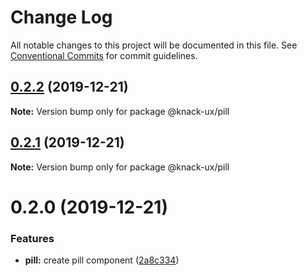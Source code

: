 # Change Log

All notable changes to this project will be documented in this file.
See [Conventional Commits](https://conventionalcommits.org) for commit guidelines.

## [0.2.2](https://github.com/knack-ux/knack-ux/compare/@knack-ux/pill@0.2.1...@knack-ux/pill@0.2.2) (2019-12-21)

**Note:** Version bump only for package @knack-ux/pill





## [0.2.1](https://github.com/knack-ux/knack-ux/compare/@knack-ux/pill@0.2.0...@knack-ux/pill@0.2.1) (2019-12-21)

**Note:** Version bump only for package @knack-ux/pill





# 0.2.0 (2019-12-21)


### Features

* **pill:** create pill component ([2a8c334](https://github.com/knack-ux/knack-ux/commit/2a8c334))
